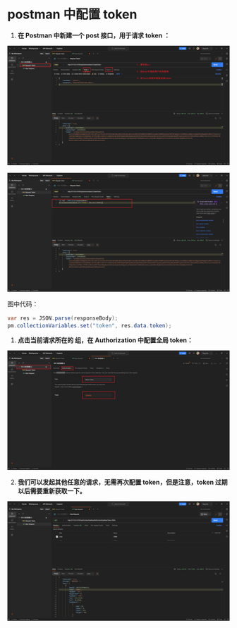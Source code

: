 # postman 中配置 token

1. **在 Postman 中新建一个 post 接口，用于请求 token ：**

![Untitled.png](./images/Untitled.png)

![Untitled (1).png](./images/Untitled++1+.png)

图中代码：

```C#
var res = JSON.parse(responseBody);
pm.collectionVariables.set("token", res.data.token);
```

1. **点击当前请求所在的 组，在 Authorization 中配置全局 token：**

![Untitled (2).png](./images/Untitled++2+.png)

2. **我们可以发起其他任意的请求，无需再次配置 token，但是注意，token 过期以后需要重新获取一下。**

![Untitled (3).png](./images/Untitled++3+.png)
